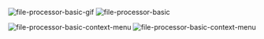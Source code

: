 ![file-processor-basic-gif](/img/file-processor-basic.gif)
![file-processor-basic](/img/file-processor-basic.png)

![file-processor-basic-context-menu](/img/file-processor-basic-context-menu-1.png)
![file-processor-basic-context-menu](/img/file-processor-basic-context-menu-2.png)
